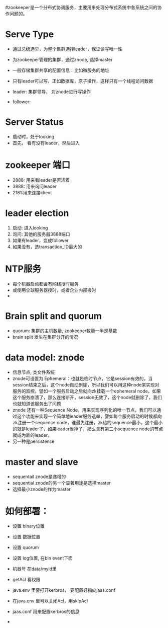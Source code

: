 #zookeeper是一个分布式协调服务，主要用来处理分布式系统中各系统之间的协作问题的。



# Serve Type
- 通过总统选举，为整个集群选择leader，保证读写唯一性
- 为zookeeper管理的集群，通过znode, 选择master
- 一般存储集群共享的配置信息：比如微服务的地址
- 只有leader可以写，正如数据库，原子操作，这样只有一个线程访问数据

- leader: 集群领导， 对znode进行写操作
- follower: 


# Server Status

- 启动时，处于looking
- 首先， 看有没有leader，然后进入


# zookeeper 端口
- 2888: 用来看leader是否活着
- 3888: 用来询问leader
- 2181:用来连接client


# leader election
1. 启动: 进入looking
2. 询问: 其他的服务器3888端口
3. 如果有leader，变成follower
4. 如果没有，选transaction_ID最大的

# NTP服务
- 每个机器启动都会有网络授时服务
- 或使用全球服务器授时，或者企业内部授时
- 

# Brain split and quorum
- quorum: 集群的主机数量, zookeeper数量一半是基数
- brain split 发生在集群分开的情况

# data model: znode
- 信息节点, 类文件系统
- znode可设置为 Ephemeral：也就是临时节点，它是session有效的，当session结束之后，这个node自动删除，所以我们可以用这种node来实现对服务的监控。譬如一个服务启动之后就向zk挂载一个ephemeral node，如果这个服务崩溃了，那么连接断开，session无效了，这个node就删除了，我们也就知道该服务出了问题
- znode 还有一种Sequence Node，用来实现序列化的唯一节点，我们可以通过这个功能来实现一个简单地leader服务选举，譬如每个服务启动的时候都向zk注册一个sequence node，谁最先注册，zk给的sequence最小，这个最小的就是leader了，如果leader当掉了，那么具有第二小sequence node的节点就成为新的leader。
- 另一种是persistense

# master and slave
- sequentail znode是递增的
- sequential znode的另一个显著用途是选择master
- 选择最小znode的作为master




# 如何部署：
- 设置 binary位置
- 设置 数据位置
- 设置 quorum
- 设置 log位置, 在bin event下面
- 机器号 在data/myid里
- getAcl 看权限
- java.env 里要打开kerbros， 要配置好指向jaas.conf
- 在java.env 里可以关闭Acl，用skipAcl
- jaas.conf 用来配置kerbros的信息











- 
